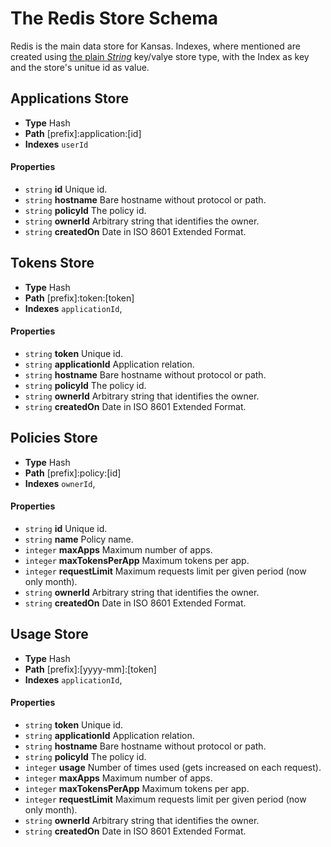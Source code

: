 # The Redis Store Schema

Redis is the main data store for Kansas. Indexes, where mentioned are created using [the plain *String*][redis string] key/valye store type, with the Index as key and the store's unitue id as value.

## Applications Store

* **Type** Hash
* **Path** [prefix]:application:[id]
* **Indexes** `userId`

#### Properties

* `string` **id** Unique id.
* `string` **hostname** Bare hostname without protocol or path.
* `string` **policyId** The policy id.
* `string` **ownerId** Arbitrary string that identifies the owner.
* `string` **createdOn** Date in ISO 8601 Extended Format.

## Tokens Store

* **Type** Hash
* **Path** [prefix]:token:[token]
* **Indexes** `applicationId`, 

#### Properties

* `string` **token** Unique id.
* `string` **applicationId** Application relation.
* `string` **hostname** Bare hostname without protocol or path.
* `string` **policyId** The policy id.
* `string` **ownerId** Arbitrary string that identifies the owner.
* `string` **createdOn** Date in ISO 8601 Extended Format.

## Policies Store

* **Type** Hash
* **Path** [prefix]:policy:[id]
* **Indexes** `ownerId`, 

#### Properties

* `string` **id** Unique id.
* `string` **name** Policy name.
* `integer` **maxApps** Maximum number of apps.
* `integer` **maxTokensPerApp** Maximum tokens per app.
* `integer` **requestLimit** Maximum requests limit per given period (now only month).
* `string` **ownerId** Arbitrary string that identifies the owner.
* `string` **createdOn** Date in ISO 8601 Extended Format.


## Usage Store

* **Type** Hash
* **Path** [prefix]:[yyyy-mm]:[token]
* **Indexes** `applicationId`, 

#### Properties

* `string` **token** Unique id.
* `string` **applicationId** Application relation.
* `string` **hostname** Bare hostname without protocol or path.
* `string` **policyId** The policy id.
* `integer` **usage** Number of times used (gets increased on each request).
* `integer` **maxApps** Maximum number of apps.
* `integer` **maxTokensPerApp** Maximum tokens per app.
* `integer` **requestLimit** Maximum requests limit per given period (now only month).
* `string` **ownerId** Arbitrary string that identifies the owner.
* `string` **createdOn** Date in ISO 8601 Extended Format.

[redis string]: http://redis.io/commands#string
